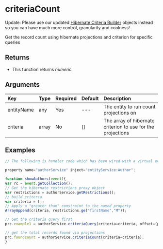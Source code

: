 # criteriaCount

Update: Please use our updated [Hibernate Criteria Builder](../coldbox-criteria-builder/) objects instead so you can have much more control, granularity and coolness!

Get the record count using hibernate projections and criterion for specific queries

## Returns

* This function returns _numeric_

## Arguments

| Key | Type | Required | Default | Description |
| :--- | :--- | :--- | :--- | :--- |
| entityName | any | Yes | --- | The entity to run count projections on |
| criteria | array | No | \[\] | The array of hibernate criterion to use for the projections |

## Examples

```javascript
// The following is handler code which has been wired with a virtual entity service

property name="authorService" inject="entityService:Author";

function showAuthors(event){
var rc = event.getCollection();
// Get the hibernate restrictions proxy object
var restrictions = authorService.getRestrictions();
// build criteria
var criteria = [];
// Apply a "greater than" constraint to the named property
ArrayAppend(criteria, restrictions.ge("firstName","M"));

// Get the criteria query first        
prc.example1 = authorService.criteriaQuery(criteria=criteria, offset=(prc.boundaries.STARTROW-1), max=getSetting("PagingMaxRows"), sortOrder="firstName ASC");

// get the total records found via projections
prc.foundcount = authorService.criteriaCount(criteria=criteria);
}
```

